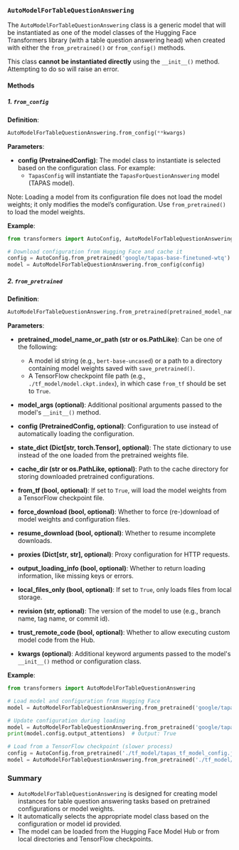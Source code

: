 ### `AutoModelForTableQuestionAnswering`


The `AutoModelForTableQuestionAnswering` class is a generic model that will be instantiated as one of the model classes of the Hugging Face Transformers library (with a table question answering head) when created with either the `from_pretrained()` or `from_config()` methods.

This class **cannot be instantiated directly** using the `__init__()` method. Attempting to do so will raise an error.

#### Methods

##### 1. `from_config`

**Definition**:
```python
AutoModelForTableQuestionAnswering.from_config(**kwargs)
```

**Parameters**:
- **config (PretrainedConfig)**: The model class to instantiate is selected based on the configuration class. For example:
  - `TapasConfig` will instantiate the `TapasForQuestionAnswering` model (TAPAS model).

Note: Loading a model from its configuration file does not load the model weights; it only modifies the model’s configuration. Use `from_pretrained()` to load the model weights.

**Example**:
```python
from transformers import AutoConfig, AutoModelForTableQuestionAnswering

# Download configuration from Hugging Face and cache it
config = AutoConfig.from_pretrained('google/tapas-base-finetuned-wtq')
model = AutoModelForTableQuestionAnswering.from_config(config)
```

##### 2. `from_pretrained`

**Definition**:
```python
AutoModelForTableQuestionAnswering.from_pretrained(pretrained_model_name_or_path, *model_args, **kwargs)
```

**Parameters**:
- **pretrained_model_name_or_path (str or os.PathLike)**: Can be one of the following:
  - A model id string (e.g., `bert-base-uncased`) or a path to a directory containing model weights saved with `save_pretrained()`.
  - A TensorFlow checkpoint file path (e.g., `./tf_model/model.ckpt.index`), in which case `from_tf` should be set to `True`.
  
- **model_args (optional)**: Additional positional arguments passed to the model's `__init__()` method.

- **config (PretrainedConfig, optional)**: Configuration to use instead of automatically loading the configuration.

- **state_dict (Dict[str, torch.Tensor], optional)**: The state dictionary to use instead of the one loaded from the pretrained weights file.

- **cache_dir (str or os.PathLike, optional)**: Path to the cache directory for storing downloaded pretrained configurations.

- **from_tf (bool, optional)**: If set to `True`, will load the model weights from a TensorFlow checkpoint file.

- **force_download (bool, optional)**: Whether to force (re-)download of model weights and configuration files.

- **resume_download (bool, optional)**: Whether to resume incomplete downloads.

- **proxies (Dict[str, str], optional)**: Proxy configuration for HTTP requests.

- **output_loading_info (bool, optional)**: Whether to return loading information, like missing keys or errors.

- **local_files_only (bool, optional)**: If set to `True`, only loads files from local storage.

- **revision (str, optional)**: The version of the model to use (e.g., branch name, tag name, or commit id).

- **trust_remote_code (bool, optional)**: Whether to allow executing custom model code from the Hub.

- **kwargs (optional)**: Additional keyword arguments passed to the model's `__init__()` method or configuration class.

**Example**:
```python
from transformers import AutoModelForTableQuestionAnswering

# Load model and configuration from Hugging Face
model = AutoModelForTableQuestionAnswering.from_pretrained('google/tapas-base-finetuned-wtq')

# Update configuration during loading
model = AutoModelForTableQuestionAnswering.from_pretrained('google/tapas-base-finetuned-wtq', output_attentions=True)
print(model.config.output_attentions)  # Output: True

# Load from a TensorFlow checkpoint (slower process)
config = AutoConfig.from_pretrained('./tf_model/tapas_tf_model_config.json')
model = AutoModelForTableQuestionAnswering.from_pretrained('./tf_model/tapas_tf_checkpoint.ckpt.index', from_tf=True, config=config)
```

### Summary
- `AutoModelForTableQuestionAnswering` is designed for creating model instances for table question answering tasks based on pretrained configurations or model weights.
- It automatically selects the appropriate model class based on the configuration or model id provided.
- The model can be loaded from the Hugging Face Model Hub or from local directories and TensorFlow checkpoints.